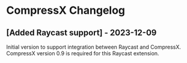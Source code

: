 # CompressX Changelog

## [Added Raycast support] - 2023-12-09

Initial version to support integration between Raycast and CompressX. CompressX version 0.9 is required for this Raycast extension.
